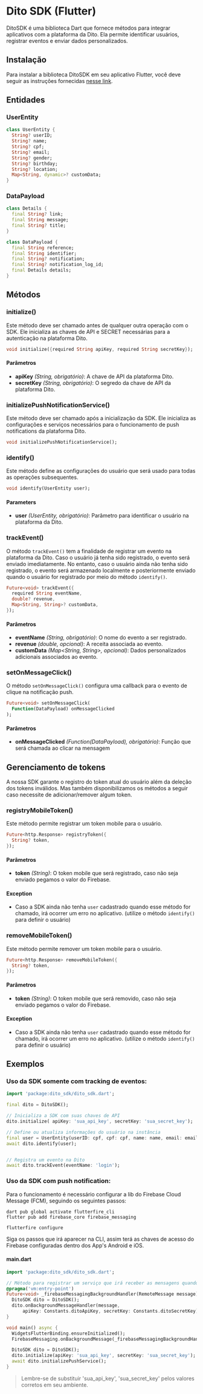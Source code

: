 # Dito SDK (Flutter)

DitoSDK é uma biblioteca Dart que fornece métodos para integrar aplicativos com a plataforma da
Dito. Ela permite identificar usuários, registrar eventos e enviar dados personalizados.

## Instalação

Para instalar a biblioteca DitoSDK em seu aplicativo Flutter, você deve seguir as instruções
fornecidas [nesse link](https://pub.dev/packages/dito_sdk/install).

## Entidades

### UserEntity

```dart
class UserEntity {
  String? userID;
  String? name;
  String? cpf;
  String? email;
  String? gender;
  String? birthday;
  String? location;
  Map<String, dynamic>? customData;
}
```

### DataPayload

```dart
class Details {
  final String? link;
  final String message;
  final String? title;
}

class DataPayload {
  final String reference;
  final String identifier;
  final String? notification;
  final String? notification_log_id;
  final Details details;
}
```

## Métodos

### initialize() 

Este método deve ser chamado antes de qualquer outra operação com o SDK. Ele inicializa as chaves de
API e SECRET necessárias para a autenticação na plataforma Dito.

```dart
void initialize({required String apiKey, required String secretKey});
```

#### Parâmetros

- **apiKey** _(String, obrigatório)_: A chave de API da plataforma Dito.
- **secretKey** _(String, obrigatório)_: O segredo da chave de API da plataforma Dito.

### initializePushNotificationService() 

Este método deve ser chamado após a inicialização da SDK. Ele inicializa as configurações e serviços
necessários para o funcionamento de push notifications da plataforma Dito.

```dart
void initializePushNotificationService();
```

### identify()

Este método define as configurações do usuário que será usado para todas as operações subsequentes.

```dart
void identify(UserEntity user);
```

#### Parameters

- **user** _(UserEntity, obrigatório)_: Parâmetro para identificar o usuário na plataforma da Dito.

### trackEvent()

O método `trackEvent()` tem a finalidade de registrar um evento na plataforma da Dito. Caso o usuário
já tenha sido registrado, o evento será enviado imediatamente. No entanto, caso o usuário ainda não
tenha sido registrado, o evento será armazenado localmente e posteriormente enviado quando o usuário
for registrado por meio do método `identify()`.

```dart
Future<void> trackEvent({
  required String eventName,
  double? revenue,
  Map<String, String>? customData,
});
```

#### Parâmetros

- **eventName** _(String, obrigatório)_: O nome do evento a ser registrado.
- **revenue** _(double, opcional)_: A receita associada ao evento.
- **customData** _(Map<String, String>, opcional)_: Dados personalizados adicionais associados ao
  evento.

### setOnMessageClick()

O método `setOnMessageClick()` configura uma callback para o evento de clique na notificação push.

```dart
Future<void> setOnMessageClick(
  Function(DataPayload) onMessageClicked
);
```

#### Parâmetros

- **onMessageClicked** _(Function(DataPayload), obrigatório)_: Função que será chamada ao clicar na mensagem


## Gerenciamento de tokens

A nossa SDK garante o registro do token atual do usuário além da deleção dos tokens inválidos. Mas também disponibilizamos os métodos a seguir caso necessite de adicionar/remover algum token.

### registryMobileToken()

Este método permite registrar um token mobile para o usuário.

```dart
Future<http.Response> registryToken({
  String? token,
});
```

#### Parâmetros

- **token** _(String)_: O token mobile que será registrado, caso não seja enviado pegamos o valor do Firebase.

#### Exception

- Caso a SDK ainda não tenha `user` cadastrado quando esse método for chamado, irá ocorrer um
  erro no aplicativo. (utilize o método `identify()` para definir o usuário)

### removeMobileToken()

Este método permite remover um token mobile para o usuário.

```dart
Future<http.Response> removeMobileToken({
  String? token,
});
```

#### Parâmetros

- **token** _(String)_: O token mobile que será removido, caso não seja enviado pegamos o valor do Firebase.

#### Exception

- Caso a SDK ainda não tenha `user` cadastrado quando esse método for chamado, irá ocorrer um
  erro no aplicativo. (utilize o método `identify()` para definir o usuário)

## Exemplos

### Uso da SDK somente com tracking de eventos:

```dart
import 'package:dito_sdk/dito_sdk.dart';

final dito = DitoSDK();

// Inicializa a SDK com suas chaves de API
dito.initialize( apiKey: 'sua_api_key', secretKey: 'sua_secret_key');

// Define ou atualiza informações do usuário na instância 
final user = UserEntity(userID: cpf, cpf: cpf, name: name, email: email);
await dito.identify(user);


// Registra um evento na Dito
await dito.trackEvent(eventName: 'login');
```

### Uso da SDK com push notification:

Para o funcionamento é necessário configurar a lib do Firebase Cloud Message (FCM), seguindo os
seguintes passos:

```shell
dart pub global activate flutterfire_cli
flutter pub add firebase_core firebase_messaging
```

```shell
flutterfire configure
```

Siga os passos que irá aparecer na CLI, assim terá as chaves de acesso do Firebase configuradas
dentro dos App's Android e iOS.

#### main.dart

```dart
import 'package:dito_sdk/dito_sdk.dart';

// Método para registrar um serviço que irá receber as mensagens quando o app estiver totalmente fechado ou em segundo plano
@pragma('vm:entry-point')
Future<void> _firebaseMessagingBackgroundHandler(RemoteMessage message) async {
  DitoSDK dito = DitoSDK();
  dito.onBackgroundMessageHandler(message,
      apiKey: Constants.ditoApiKey, secretKey: Constants.ditoSecretKey);
}

void main() async {
  WidgetsFlutterBinding.ensureInitialized();
  FirebaseMessaging.onBackgroundMessage(_firebaseMessagingBackgroundHandler);

  DitoSDK dito = DitoSDK();
  dito.initialize(apiKey: 'sua_api_key', secretKey: 'sua_secret_key');
  await dito.initializePushService();
}
```

> Lembre-se de substituir 'sua_api_key', 'sua_secret_key' pelos valores corretos
> em seu ambiente.
